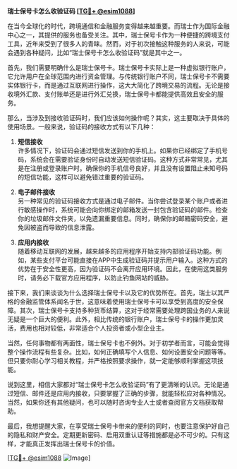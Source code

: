**瑞士保号卡怎么收验证码 [[TG💪+ @esim1088](https://t.me/s/esim1088)]**

在当今全球化的时代，跨境通信和金融服务变得越来越重要。而瑞士作为国际金融中心之一，其提供的服务也备受关注。其中，瑞士保号卡作为一种便捷的跨境支付工具，近年来受到了很多人的青睐。然而，对于初次接触这种服务的人来说，可能会遇到各种疑问，比如“瑞士保号卡怎么收验证码”就是其中之一。

首先，我们需要明确什么是瑞士保号卡。瑞士保号卡实际上是一种虚拟银行账户，它允许用户在全球范围内进行资金管理。与传统银行账户不同，瑞士保号卡不需要实体银行卡，而是通过互联网进行操作，这大大简化了跨境交易的流程。无论是接收境外汇款、支付账单还是进行外汇兑换，瑞士保号卡都能提供高效且安全的服务。

那么，当涉及到接收验证码时，我们应该如何操作呢？其实，这主要取决于具体的使用场景。一般来说，验证码的接收方式有以下几种：

1. **短信接收**  
   许多情况下，验证码会通过短信发送到你的手机上。如果你已经绑定了手机号码，系统会在需要验证身份时自动发送短信验证码。这种方式非常常见，尤其是在注册或登录账户时。确保你的手机信号良好，并且没有设置阻止未知号码的短信功能，这样可以避免错过重要的验证码。

2. **电子邮件接收**  
   另一种常见的验证码接收方式是通过电子邮件。当你尝试登录某个账户或者进行敏感操作时，系统可能会向你绑定的邮箱发送一封包含验证码的邮件。检查你的垃圾邮件文件夹，以免遗漏重要信息。同时，确保你的邮箱密码安全，避免因被盗而导致的信息泄露。

3. **应用内接收**  
   随着移动互联网的发展，越来越多的应用程序开始支持内部验证码功能。例如，某些支付平台可能直接在APP中生成验证码并提示用户输入。这种方式的优势在于安全性更高，因为验证码不会离开应用环境。因此，在使用这类服务时，请务必下载官方应用程序，以防止钓鱼网站的威胁。

接下来，我们来谈谈为什么选择瑞士保号卡以及它的优势所在。首先，瑞士以其严格的金融监管体系闻名于世，这意味着使用瑞士保号卡可以享受到高度的安全保障。其次，瑞士保号卡支持多种货币结算，这对于经常需要处理跨国业务的人来说无疑是一个巨大的便利。此外，相比传统的银行账户，瑞士保号卡的操作更加灵活，费用也相对较低，非常适合个人投资者或小型企业主。

当然，任何事物都有两面性，瑞士保号卡也不例外。对于初学者而言，可能会觉得整个操作流程有些复杂。比如，如何正确填写个人信息、如何设置安全问题等等。但只要你耐心学习相关教程，并严格按照要求操作，就一定能够顺利掌握这项技能。

说到这里，相信大家都对“瑞士保号卡怎么收验证码”有了更清晰的认识。无论是通过短信、邮件还是应用内接收，只要掌握了正确的步骤，就能轻松应对各种情况。当然，如果你还有其他疑问，也可以随时咨询专业人士或者查阅官方文档获取帮助。

最后，我想提醒大家，在享受瑞士保号卡带来的便利的同时，也要注意保护好自己的隐私和财产安全。定期更新密码、启用双重认证等措施都是必不可少的。只有这样，才能真正发挥出瑞士保号卡的价值。

[[TG💪+ @esim1088](https://t.me/s/esim1088) ![Image](https://i.postimg.cc/4NQfJmqS/Snipaste-2025-05-13-00-14-12.png)]